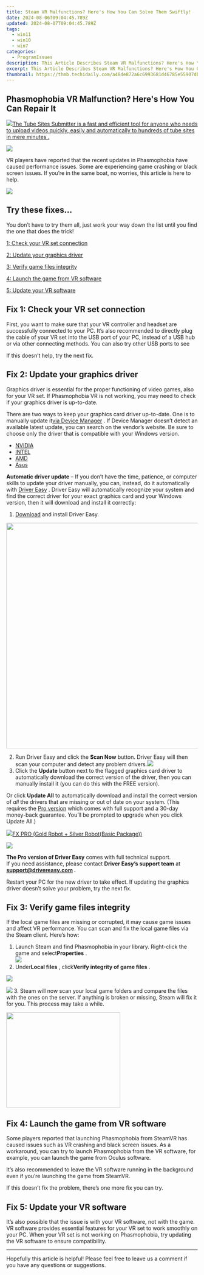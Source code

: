 ```yaml
---
title: Steam VR Malfunctions? Here's How You Can Solve Them Swiftly!
date: 2024-08-06T09:04:45.789Z
updated: 2024-08-07T09:04:45.789Z
tags:
  - win11
  - win10
  - win7
categories:
  - ProgramIssues
description: This Article Describes Steam VR Malfunctions? Here's How You Can Solve Them Swiftly!
excerpt: This Article Describes Steam VR Malfunctions? Here's How You Can Solve Them Swiftly!
thumbnail: https://thmb.techidaily.com/a48de872a6c6993681d46785e55907dbe1a82ff0e3fcfc62e0e226f7ec4a0419.jpg
---
```


## Phasmophobia VR Malfunction? Here's How You Can Repair It

<!-- affiliate ads begin -->
<a href="https://secure.2checkout.com/order/checkout.php?PRODS=4531356&QTY=1&AFFILIATE=108875&CART=1"><img src="https://secure.avangate.com/images/merchant/8fdd149fcaa7058caccc9c4ad5b0d89a/products/tss-box.JPG" border="0">The Tube Sites Submitter is a fast and efficient tool for anyone who needs to upload videos quickly, easily and automatically to hundreds of tube sites in mere minutes . </a>
<!-- affiliate ads end -->
![](https://images.drivereasy.com/wp-content/uploads/2021/10/thumbnail_medium_v1599196289-1.png)

 VR players have reported that the recent updates in Phasmophobia have caused performance issues. Some are experiencing game crashing or black screen issues. If you’re in the same boat, no worries, this article is here to help.

<!-- affiliate ads begin -->
<a href="https://shop.systoolsgroup.com/affiliate.php?ACCOUNT=SYSTOOBY&AFFILIATE=108875&PATH=https%3A%2F%2Fwww.systoolsgroup.com%3FAFFILIATE%3D108875%26RESOURCE%3DSysTools%2BSQL%2BRecovery"><img src="https://www.systoolsgroup.com/box/sql-recovery.png" border="0"></a>
<!-- affiliate ads end -->
## Try these fixes…

 You don’t have to try them all, just work your way down the list until you find the one that does the trick!

[1: Check your VR set connection](https://tools.techidaily.com/drivereasy/download/)

[2: Update your graphics driver](https://tools.techidaily.com/drivereasy/download/)

[3: Verify game files integrity](https://tools.techidaily.com/drivereasy/download/)

[4: Launch the game from VR software](https://tools.techidaily.com/drivereasy/download/)

[5: Update your VR software](https://tools.techidaily.com/drivereasy/download/)

## Fix 1: Check your VR set connection

 First, you want to make sure that your VR controller and headset are successfully connected to your PC. It’s also recommended to directly plug the cable of your VR set into the USB port of your PC, instead of a USB hub or via other connecting methods. You can also try other USB ports to see

If this doesn’t help, try the next fix.

## Fix 2: Update your graphics driver

 Graphics driver is essential for the proper functioning of video games, also for your VR set. If Phasmophobia VR is not working, you may need to check if your graphics driver is up-to-date.

 There are two ways to keep your graphics card driver up-to-date. One is to manually update it[via Device Manager](https://tools.techidaily.com/drivereasy/download/) . If Device Manager doesn’t detect an available latest update, you can search on the vendor’s website. Be sure to choose only the driver that is compatible with your Windows version.

* [NVIDIA](https://tools.techidaily.com/drivereasy/download/)
* [INTEL](https://downloadcenter.intel.com/product/80939/Graphics)
* [AMD](https://www.amd.com/en/support)
* [Asus](https://www.asus.com/support/Download-Center/)

**Automatic driver update** – If you don’t have the time, patience, or computer skills to update your driver manually, you can, instead, do it automatically with [Driver Easy](https://tools.techidaily.com/drivereasy/download/) . Driver Easy will automatically recognize your system and find the correct driver for your exact graphics card and your Windows version, then it will download and install it correctly:

1. [Download](https://tools.techidaily.com/drivereasy/download/) and install Driver Easy.
<!-- affiliate ads begin -->
<a href="https://mushroom-supplies.sjv.io/c/5597632/1692242/18134" target="_top" id="1692242"><img src="//a.impactradius-go.com/display-ad/18134-1692242" border="0" alt="" width="834" height="592"/></a><img height="0" width="0" src="https://imp.pxf.io/i/5597632/1692242/18134" style="position:absolute;visibility:hidden;" border="0" />
<!-- affiliate ads end -->
2. Run Driver Easy and click the **Scan Now** button. Driver Easy will then scan your computer and detect any problem drivers.![](https://images.drivereasy.com/wp-content/uploads/2021/04/1-5.jpg)
3. Click the **Update**  button next to the flagged graphics card driver to automatically download the correct version of the driver, then you can manually install it (you can do this with the FREE version).  

 Or click **Update All** to automatically download and install the correct version of _all_ the drivers that are missing or out of date on your system. (This requires the [Pro version](https://tools.techidaily.com/drivereasy/download/) which comes with full support and a 30-day money-back guarantee. You’ll be prompted to upgrade when you click Update All.)  
<!-- affiliate ads begin -->
<a href="https://secure.2checkout.com/order/checkout.php?PRODS=40085955&QTY=1&AFFILIATE=108875&CART=1"><img src="https://secure.avangate.com/images/merchant/f702defbc67edb455949f46babab0c18/products/2_logo9.png" border="0">FX PRO (Gold Robot + Silver Robot(Basic Package))</a>
<!-- affiliate ads end -->
![](https://images.drivereasy.com/wp-content/uploads/2021/05/DE-scan-update-graphics.jpg)

**The Pro version of Driver Easy** comes with full technical support.  
 If you need assistance, please contact **Driver Easy’s support team** at **[support@drivereasy.com](https://tools.techidaily.com/drivereasy/download/) .**

 Restart your PC for the new driver to take effect. If updating the graphics driver doesn’t solve your problem, try the next fix.

## Fix 3: Verify game files integrity

 If the local game files are missing or corrupted, it may cause game issues and affect VR performance. You can scan and fix the local game files via the Steam client. Here’s how:

1. Launch Steam and find Phasmophobia in your library. Right-click the game and select**Properties** .  
![](https://images.drivereasy.com/wp-content/uploads/2021/10/Steam-right-click-Properties.jpg)
2. Under**Local files** , click**Verify integrity of game files** .  
<!-- affiliate ads begin -->
<a href="https://shop.systoolsgroup.com/affiliate.php?ACCOUNT=SYSTOOBY&AFFILIATE=108875&PATH=https%3A%2F%2Fwww.systoolsgroup.com%3FAFFILIATE%3D108875%26RESOURCE%3DSysTools%2BGmail%2BBackup"><img src="https://www.systoolsgroup.com/box/gmail-backup.png" border="0"></a>
<!-- affiliate ads end -->
![](https://images.drivereasy.com/wp-content/uploads/2021/10/verify-game-files.jpg)
3. Steam will now scan your local game folders and compare the files with the ones on the server. If anything is broken or missing, Steam will fix it for you. This process may take a while.

<!-- affiliate ads begin -->
<a href="https://modlily.sjv.io/c/5597632/1997817/17059" target="_top" id="1997817"><img src="//a.impactradius-go.com/display-ad/17059-1997817" border="0" alt="" width="300" height="250"/></a><img height="0" width="0" src="https://imp.pxf.io/i/5597632/1997817/17059" style="position:absolute;visibility:hidden;" border="0" />
<!-- affiliate ads end -->
## Fix 4: Launch the game from VR software

 Some players reported that launching Phasmophobia from SteamVR has caused issues such as VR crashing and black screen issues. As a workaround, you can try to launch Phasmophobia from the VR software, for example, you can launch the game from Oculus software.

 It’s also recommended to leave the VR software running in the background even if you’re launching the game from SteamVR.

 If this doesn’t fix the problem, there’s one more fix you can try.

## Fix 5: Update your VR software

 It’s also possible that the issue is with your VR software, not with the game. VR software provides essential features for your VR set to work smoothly on your PC. When your VR set is not working on Phasmophobia, try updating the VR software to ensure compatibility.

---

 Hopefully this article is helpful! Please feel free to leave us a comment if you have any questions or suggestions.

<ins class="adsbygoogle"
     style="display:block"
     data-ad-format="autorelaxed"
     data-ad-client="ca-pub-7571918770474297"
     data-ad-slot="1223367746"></ins>



<ins class="adsbygoogle"
     style="display:block"
     data-ad-client="ca-pub-7571918770474297"
     data-ad-slot="8358498916"
     data-ad-format="auto"
     data-full-width-responsive="true"></ins>
